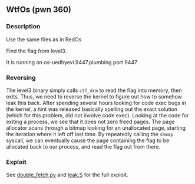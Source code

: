 ## WtfOs (pwn 360)

### Description

Use the same files as in RedOs

Find the flag from level3.

It is running on os-uedhyevi.9447.plumbing port 9447

### Reversing

The level3 binary simply calls `ctf_drm` to read the flag into memory,
then exits. Thus, we need to reverse the kernel to figure out how to
somehow leak this back. After spending several hours looking for code
exec bugs in the kernel, a hint was released basically spelling out the
exact solution (which for this problem, did not involve code exec).
Looking at the code for exiting a process, we see that it does not zero
freed pages. The page allocator scans through a bitmap looking for an
unallocated page, starting the iteration where it left off last time. By
repeatedly calling the `shmap` syscall, we can eventually cause the page
containing the flag to be allocated back to our process, and read the
flag out from there.

### Exploit

See
[double_fetch.py](https://github.com/pwning/public-writeup/blob/master/9447ctf2015/pwn160-redos/double_fetch.py)
and
[leak.S](https://github.com/pwning/public-writeup/blob/master/9447ctf2015/pwn360-wtfos/leak.S)
for the full exploit.
